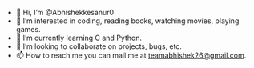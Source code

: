 - 👋 Hi, I’m @Abhishekkesanur0
- 👀 I’m interested in coding, reading books, watching movies, playing games.
- 🌱 I’m currently learning C and Python.
- 💞️ I’m looking to collaborate on projects, bugs, etc.
- 📫 How to reach me you can mail me at teamabhishek26@gmail.com.
  
<!---
Abhishekkesanur0/Abhishekkesanur0 is a ✨ special ✨ repository because its `README.md` (this file) appears on your GitHub profile.
You can click the Preview link to take a look at your changes.
--->
